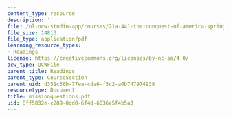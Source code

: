 ```yaml
---
content_type: resource
description: ''
file: /ol-ocw-studio-app/courses/21a-441-the-conquest-of-america-spring-2004/8ff5832ec2890cd06f4d6036e5f4b5a3_missionquestions.pdf
file_size: 14813
file_type: application/pdf
learning_resource_types:
- Readings
license: https://creativecommons.org/licenses/by-nc-sa/4.0/
ocw_type: OCWFile
parent_title: Readings
parent_type: CourseSection
parent_uid: d351c30b-77ea-cda6-f5c2-a0b747974938
resourcetype: Document
title: missionquestions.pdf
uid: 8ff5832e-c289-0cd0-6f4d-6036e5f4b5a3
---
```

